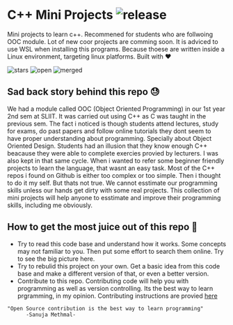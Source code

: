 # C++ Mini Projects ![release](https://img.shields.io/github/v/release/methmal66/cpp-mini-projects?color=blue)
Mini projects to learn c++. Recommened for students who are follwoing OOC module. Lot of new coor projects are comming soon. It is adviced to use WSL when installing this programs. Because thoese are written inside a Linux environment, targeting linux platforms. Built with ❤️

![stars](https://img.shields.io/github/stars/methmal66/cpp-mini-projects?style=social)
![open](https://img.shields.io/github/issues-raw/methmal66/cpp-mini-projects)
![merged](https://img.shields.io/github/issues-pr-closed-raw/methmal66/cpp-mini-projects?color=purple)

## Sad back story behind this repo 😓
We had a module called OOC (Object Oriented Programming) in our 1st year 2nd sem at SLIIT. It was carried out using C++ as C was taught in the previous sem. The fact i noticed is though students attend lectures, study for exams, do past papers and follow online tutorials they dont seem to have proper understanding about programming. Specially about Object Oriented Design. Students had an illusion that they know enough C++ beacause they were able to complete exercies provied by lecturers. I was also kept in that same cycle. When i wanted to refer some beginner friendly projects to learn the language, that wasnt an easy task. Most of the C++ repos i found on Github is either too complex or too simple. Then i thought to do it my self. But thats not true. We cannot esstimate our programming skills unless our hands get dirty with some real projects. This collection of mini projects will help anyone to esstimate and improve their programming skills, including me obviously.

## How to get the most juice out of this repo 🍹
- Try to read this code base and understand how it works. Some concepts may not familiar to you. Then put some effort to search them online. Try to see the big picture here.
- Try to rebulid this project on your own. Get a basic idea from this code base and make a different version of that, or even a better version.
- Contribute to this repo. Contributing code will help you with programming as well as version controlling. Its the best way to learn prgramming, in my opinion. Contributing instructions are provied [here](CONTRIBUTING.md)

```
"Open Source contribution is the best way to learn programming"
      -Sanuja Methmal-
```
